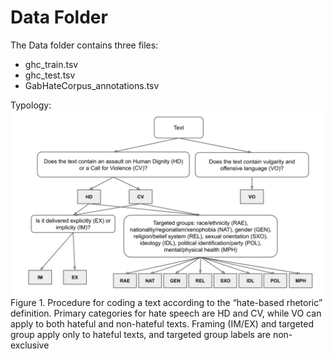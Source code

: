 # Data Folder
The Data folder contains three files: 
* ghc_train.tsv
* ghc_test.tsv
* GabHateCorpus_annotations.tsv

Typology:
![](https://github.com/liuchaoqun/hate-speech-datasets/blob/main/GabHateCorpus/Data/typology.png?raw=true)
Figure 1. Procedure for coding a text according to the “hate-based rhetoric” definition. Primary categories for hate speech are HD and CV, while VO can apply to both hateful and non-hateful texts. Framing (IM/EX) and targeted group apply only to hateful texts, and targeted group labels are non-exclusive

